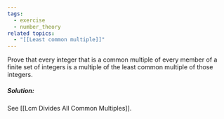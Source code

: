 ```yaml
---
tags:
  - exercise
  - number_theory
related topics:
  - "[[Least common multiple]]"
---
```

Prove that every integer that is a common multiple of every member of a finite set of integers is a multiple of the least common multiple of those integers.
##### Solution:
See [[Lcm Divides All Common Multiples]].